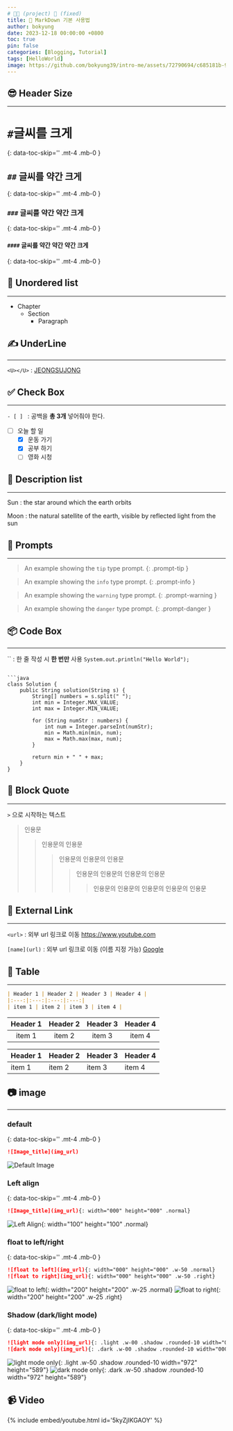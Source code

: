 ```yaml
---
# 👨‍💻 (project) 📌 (fixed)
title: 📌 MarkDown 기본 사용법
author: bokyung
date: 2023-12-18 00:00:00 +0800
toc: true
pin: false
categories: [Blogging, Tutorial]
tags: [HelloWorld]
image: https://github.com/bokyung39/intro-me/assets/72790694/c685181b-9bb9-4ba3-84eb-3ac3adc44dcd
---
```


## 😎 Header Size
---
# `#`글씨를 크게
{: data-toc-skip='' .mt-4 .mb-0 }
## `##` 글씨를 약간 크게
{: data-toc-skip='' .mt-4 .mb-0 }
### `###` 글씨를 약간 약간 크게
{: data-toc-skip='' .mt-4 .mb-0 }
#### `####` 글씨를 약간 약간 약간 크게
{: data-toc-skip='' .mt-4 .mb-0 }

## 📌 Unordered list
---
- Chapter
  + Section
    * Paragraph

## ✍ UnderLine
---
`<U></U>` : <U>JEONGSUJONG</U>

## ✅ Check Box
---
`- [ ] ` : 공백을 **총 3개** 넣어줘야 한다.

- [ ] 오늘 할 일
  + [x] 운동 가기
  + [x] 공부 하기
  + [ ] 영화 시청

## 💬 Description list
---
Sun
: the star around which the earth orbits

Moon
: the natural satellite of the earth, visible by reflected light from the sun

## 🚨 Prompts
---
> An example showing the `tip` type prompt.
{: .prompt-tip }

> An example showing the `info` type prompt.
{: .prompt-info }

> An example showing the `warning` type prompt.
{: .prompt-warning }

> An example showing the `danger` type prompt.
{: .prompt-danger }

## 📦 Code Box
---
`` : 한 줄 작성 시 **한 번만** 사용
`System.out.println("Hello World");`

``` : 여러 줄 작성 시 **총 3개** 사용

```java
class Solution {
    public String solution(String s) {
        String[] numbers = s.split(" "); 
        int min = Integer.MAX_VALUE;
        int max = Integer.MIN_VALUE;

        for (String numStr : numbers) {
            int num = Integer.parseInt(numStr);
            min = Math.min(min, num);
            max = Math.max(max, num);
        }

        return min + " " + max;
    }
}

```

## 🤷 Block Quote
---
`>` 으로 시작하는 텍스트

> 인용문
> > 인용문의 인용문
> > > 인용문의 인용문의 인용문
> > > > 인용문의 인용문의 인용문의 인용문
> > > > > 인용문의 인용문의 인용문의 인용문의 인용문

## 🏹 External Link
---
`<url>` : 외부 url 링크로 이동
<https://www.youtube.com>

`[name](url)` : 외부 url 링크로 이동 (이름 지정 가능)
[Google](https://www.google.co.kr)

## 🎫 Table
---
```md
| Header 1 | Header 2 | Header 3 | Header 4 |
|:---:|:---:|:---:|:---:|
| item 1 | item 2 | item 3 | item 4 |
```

| Header 1 | Header 2 | Header 3 | Header 4 |
|:---:|:---:|:---:|:---:|
| item 1 | item 2 | item 3 | item 4 |

| Header 1 | Header 2 | Header 3 | Header 4 |
|:----------|:----------|:----------|:----------|
| item 1 | item 2 | item 3 | item 4 |

## 📷 image
---
### default
{: data-toc-skip='' .mt-4 .mb-0 }
```md   
![Image_title](img_url)
```
![Default Image](https://github.com/bokyung39/intro-me/assets/72790694/ffd314bc-e6b2-47a8-852a-4bf961ff3532)

### Left align 
{: data-toc-skip='' .mt-4 .mb-0 }
```md
![Image_title](img_url){: width="000" height="000" .normal}
```
![Left Align](https://github.com/bokyung39/intro-me/assets/72790694/ffd314bc-e6b2-47a8-852a-4bf961ff3532){: width="100" height="100" .normal}

### float to left/right
{: data-toc-skip='' .mt-4 .mb-0 }
```md
![float to left](img_url){: width="000" height="000" .w-50 .normal}
![float to right](img_url){: width="000" height="000" .w-50 .right}
```
![float to left](https://github.com/bokyung39/intro-me/assets/72790694/ffd314bc-e6b2-47a8-852a-4bf961ff3532){: width="200" height="200" .w-25 .normal}
![float to right](https://github.com/bokyung39/intro-me/assets/72790694/ffd314bc-e6b2-47a8-852a-4bf961ff3532){: width="200" height="200" .w-25 .right}

### Shadow (dark/light mode)
{: data-toc-skip='' .mt-4 .mb-0 }
```md
![light mode only](img_url){: .light .w-00 .shadow .rounded-10 width="000" height="000"}
![dark mode only](img_url){: .dark .w-00 .shadow .rounded-10 width="000" height="000"}
```
![light mode only](https://github.com/bokyung39/intro-me/assets/72790694/c685181b-9bb9-4ba3-84eb-3ac3adc44dcd){: .light .w-50 .shadow .rounded-10 width="972" height="589"}
![dark mode only](https://github.com/bokyung39/intro-me/assets/72790694/c685181b-9bb9-4ba3-84eb-3ac3adc44dcd){: .dark .w-50 .shadow .rounded-10 width="972" height="589"}

## 📹 Video
{% include embed/youtube.html id='5kyZjIKGAOY' %}